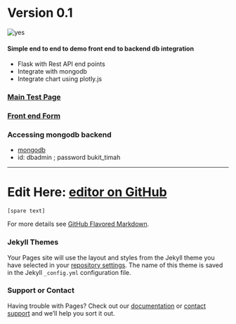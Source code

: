 






# Version 0.1

![yes](https://media.giphy.com/media/l0MYt5jPR6QX5pnqM/giphy.gif)

#### Simple end to end to demo front end to backend db integration

- Flask with Rest API end points
- Integrate with mongodb
- Integrate chart using plotly.js 




### [Main Test Page](http://54.169.144.186/) 





### [Front end Form](https://973kdg0apb1.typeform.com/to/nhO8rguy)



### Accessing mongodb backend 
- [mongodb](https://cloud.mongodb.com)
- id: dbadmin ; password bukit_timah


********

# Edit Here: [editor on GitHub](https://github.com/mengweetan/microservice/edit/gh-pages/index.md) 

`[spare text]`



For more details see [GitHub Flavored Markdown](https://guides.github.com/features/mastering-markdown/).

### Jekyll Themes

Your Pages site will use the layout and styles from the Jekyll theme you have selected in your [repository settings](https://github.com/mengweetan/microservice/settings). The name of this theme is saved in the Jekyll `_config.yml` configuration file.

### Support or Contact

Having trouble with Pages? Check out our [documentation](https://docs.github.com/categories/github-pages-basics/) or [contact support](https://support.github.com/contact) and we’ll help you sort it out.
